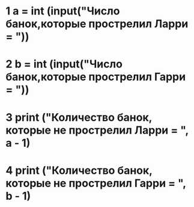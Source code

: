 # 1 a = int (input("Число банок,которые прострелил Ларри = "))
# 2 b = int (input("Число банок,которые прострелил Гарри = "))
# 3 print ("Количество банок, которые не прострелил Ларри = ", a - 1)
# 4 print ("Количество банок, которые не прострелил Гарри = ", b - 1)
